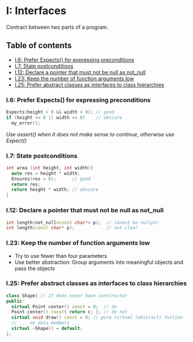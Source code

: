 # I: Interfaces
Contract between two parts of a program.

## Table of contents
* [I.6: Prefer Expects() for expressing preconditions](#i6-prefer-expects-for-expressing-preconditions)
* [I.7: State postconditions](#i7-state-postconditions)
* [I.12: Declare a pointer that must not be null as not_null](#i12-declare-a-pointer-that-must-not-be-null-as-not_null)
* [I.23: Keep the number of function arguments low](#i23-keep-the-number-of-function-arguments-low)
* [I.25: Prefer abstract classes as interfaces to class hierarchies](#i25-prefer-abstract-classes-as-interfaces-to-class-hierarchies)

### I.6: Prefer Expects() for expressing preconditions
```cpp
Expects(height > 0 && width > 0); // good
if (height <= 0 || width <= 0)    // obscure
  my_error();
```
_Use assert() when it does not make sense to continue, otherwise use Expect()_

### I.7: State postconditions
```cpp
int area (int height, int width){
  auto res = height * width;
  Ensures(res > 0);      // good
  return res;
  return height * width; // obscure
}
```

### I.12: Declare a pointer that must not be null as not_null
```cpp
int length(not_null<const char*> p);  // cannot be nullptr
int length(const char* p);            // not clear
```

### I.23: Keep the number of function arguments low
- Try to use fewer than four parameters
- Use better abstraction: Group arguments into meaningful objects and pass the objects

### I.25: Prefer abstract classes as interfaces to class hierarchies
```cpp
class Shape{ // It does never have constructor
public:
  virtual Point center() const = 0;  // do
  Point center() const{ return c; }; // do not
  virtual void draw() const = 0; // pure virtual (abstract) fuction
  // ... no data members ...
  virtual ~Shape() = default;
};
```
